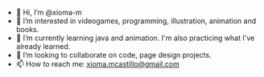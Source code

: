 - 👋 Hi, I’m @xioma-m
- 👀 I’m interested in videogames, programming, illustration, animation and books.
- 🌱 I’m currently learning java and animation. I'm also practicing what I've already learned.
- 💞️ I’m looking to collaborate on code, page design projects.
- 📫 How to reach me: xioma.mcastillo@gmail.com

<!---
xioma-m/xioma-m is a ✨ special ✨ repository because its `README.md` (this file) appears on your GitHub profile.
You can click the Preview link to take a look at your changes.
--->
